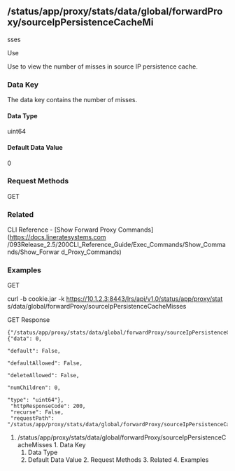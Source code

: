 ## /status/app/proxy/stats/data/global/forwardProxy/sourceIpPersistenceCacheMi
sses

Use

Use to view the number of misses in source IP persistence cache.

### Data Key

The data key contains the number of misses.

#### Data Type

uint64

#### Default Data Value

0

### Request Methods

GET

### Related

CLI Reference - [Show Forward Proxy Commands](https://docs.lineratesystems.com
/093Release_2.5/200CLI_Reference_Guide/Exec_Commands/Show_Commands/Show_Forwar
d_Proxy_Commands)

### Examples

GET

curl -b cookie.jar -k https://10.1.2.3:8443/lrs/api/v1.0/status/app/proxy/stat
s/data/global/forwardProxy/sourceIpPersistenceCacheMisses

GET Response

    
    {"/status/app/proxy/stats/data/global/forwardProxy/sourceIpPersistenceCacheMisses": {"data": 0,
                                                                                          "default": False,
                                                                                          "defaultAllowed": False,
                                                                                          "deleteAllowed": False,
                                                                                          "numChildren": 0,
                                                                                          "type": "uint64"},
     "httpResponseCode": 200,
     "recurse": False,
     "requestPath": "/status/app/proxy/stats/data/global/forwardProxy/sourceIpPersistenceCacheMisses"}
    

  1. /status/app/proxy/stats/data/global/forwardProxy/sourceIpPersistenceCacheMisses
    1. Data Key
      1. Data Type
      2. Default Data Value
    2. Request Methods
    3. Related
    4. Examples

